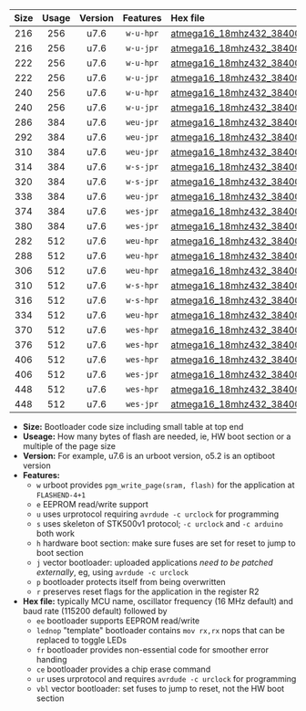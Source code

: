 |Size|Usage|Version|Features|Hex file|
|:-:|:-:|:-:|:-:|:--|
|216|256|u7.6|`w-u-hpr`|[atmega16_18mhz432_38400bps_ur.hex](https://raw.githubusercontent.com/stefanrueger/urboot/main/atmega16_18mhz432_38400bps_ur.hex)|
|216|256|u7.6|`w-u-jpr`|[atmega16_18mhz432_38400bps_ur_vbl.hex](https://raw.githubusercontent.com/stefanrueger/urboot/main/atmega16_18mhz432_38400bps_ur_vbl.hex)|
|222|256|u7.6|`w-u-hpr`|[atmega16_18mhz432_38400bps_lednop_ur.hex](https://raw.githubusercontent.com/stefanrueger/urboot/main/atmega16_18mhz432_38400bps_lednop_ur.hex)|
|222|256|u7.6|`w-u-jpr`|[atmega16_18mhz432_38400bps_lednop_ur_vbl.hex](https://raw.githubusercontent.com/stefanrueger/urboot/main/atmega16_18mhz432_38400bps_lednop_ur_vbl.hex)|
|240|256|u7.6|`w-u-hpr`|[atmega16_18mhz432_38400bps_lednop_fr_ur.hex](https://raw.githubusercontent.com/stefanrueger/urboot/main/atmega16_18mhz432_38400bps_lednop_fr_ur.hex)|
|240|256|u7.6|`w-u-jpr`|[atmega16_18mhz432_38400bps_lednop_fr_ur_vbl.hex](https://raw.githubusercontent.com/stefanrueger/urboot/main/atmega16_18mhz432_38400bps_lednop_fr_ur_vbl.hex)|
|286|384|u7.6|`weu-jpr`|[atmega16_18mhz432_38400bps_ee_ur_vbl.hex](https://raw.githubusercontent.com/stefanrueger/urboot/main/atmega16_18mhz432_38400bps_ee_ur_vbl.hex)|
|292|384|u7.6|`weu-jpr`|[atmega16_18mhz432_38400bps_ee_lednop_ur_vbl.hex](https://raw.githubusercontent.com/stefanrueger/urboot/main/atmega16_18mhz432_38400bps_ee_lednop_ur_vbl.hex)|
|310|384|u7.6|`weu-jpr`|[atmega16_18mhz432_38400bps_ee_lednop_fr_ur_vbl.hex](https://raw.githubusercontent.com/stefanrueger/urboot/main/atmega16_18mhz432_38400bps_ee_lednop_fr_ur_vbl.hex)|
|314|384|u7.6|`w-s-jpr`|[atmega16_18mhz432_38400bps_vbl.hex](https://raw.githubusercontent.com/stefanrueger/urboot/main/atmega16_18mhz432_38400bps_vbl.hex)|
|320|384|u7.6|`w-s-jpr`|[atmega16_18mhz432_38400bps_lednop_vbl.hex](https://raw.githubusercontent.com/stefanrueger/urboot/main/atmega16_18mhz432_38400bps_lednop_vbl.hex)|
|338|384|u7.6|`weu-jpr`|[atmega16_18mhz432_38400bps_ee_lednop_fr_ce_ur_vbl.hex](https://raw.githubusercontent.com/stefanrueger/urboot/main/atmega16_18mhz432_38400bps_ee_lednop_fr_ce_ur_vbl.hex)|
|374|384|u7.6|`wes-jpr`|[atmega16_18mhz432_38400bps_ee_vbl.hex](https://raw.githubusercontent.com/stefanrueger/urboot/main/atmega16_18mhz432_38400bps_ee_vbl.hex)|
|380|384|u7.6|`wes-jpr`|[atmega16_18mhz432_38400bps_ee_lednop_vbl.hex](https://raw.githubusercontent.com/stefanrueger/urboot/main/atmega16_18mhz432_38400bps_ee_lednop_vbl.hex)|
|282|512|u7.6|`weu-hpr`|[atmega16_18mhz432_38400bps_ee_ur.hex](https://raw.githubusercontent.com/stefanrueger/urboot/main/atmega16_18mhz432_38400bps_ee_ur.hex)|
|288|512|u7.6|`weu-hpr`|[atmega16_18mhz432_38400bps_ee_lednop_ur.hex](https://raw.githubusercontent.com/stefanrueger/urboot/main/atmega16_18mhz432_38400bps_ee_lednop_ur.hex)|
|306|512|u7.6|`weu-hpr`|[atmega16_18mhz432_38400bps_ee_lednop_fr_ur.hex](https://raw.githubusercontent.com/stefanrueger/urboot/main/atmega16_18mhz432_38400bps_ee_lednop_fr_ur.hex)|
|310|512|u7.6|`w-s-hpr`|[atmega16_18mhz432_38400bps.hex](https://raw.githubusercontent.com/stefanrueger/urboot/main/atmega16_18mhz432_38400bps.hex)|
|316|512|u7.6|`w-s-hpr`|[atmega16_18mhz432_38400bps_lednop.hex](https://raw.githubusercontent.com/stefanrueger/urboot/main/atmega16_18mhz432_38400bps_lednop.hex)|
|334|512|u7.6|`weu-hpr`|[atmega16_18mhz432_38400bps_ee_lednop_fr_ce_ur.hex](https://raw.githubusercontent.com/stefanrueger/urboot/main/atmega16_18mhz432_38400bps_ee_lednop_fr_ce_ur.hex)|
|370|512|u7.6|`wes-hpr`|[atmega16_18mhz432_38400bps_ee.hex](https://raw.githubusercontent.com/stefanrueger/urboot/main/atmega16_18mhz432_38400bps_ee.hex)|
|376|512|u7.6|`wes-hpr`|[atmega16_18mhz432_38400bps_ee_lednop.hex](https://raw.githubusercontent.com/stefanrueger/urboot/main/atmega16_18mhz432_38400bps_ee_lednop.hex)|
|406|512|u7.6|`wes-hpr`|[atmega16_18mhz432_38400bps_ee_lednop_fr.hex](https://raw.githubusercontent.com/stefanrueger/urboot/main/atmega16_18mhz432_38400bps_ee_lednop_fr.hex)|
|406|512|u7.6|`wes-jpr`|[atmega16_18mhz432_38400bps_ee_lednop_fr_vbl.hex](https://raw.githubusercontent.com/stefanrueger/urboot/main/atmega16_18mhz432_38400bps_ee_lednop_fr_vbl.hex)|
|448|512|u7.6|`wes-hpr`|[atmega16_18mhz432_38400bps_ee_lednop_fr_ce.hex](https://raw.githubusercontent.com/stefanrueger/urboot/main/atmega16_18mhz432_38400bps_ee_lednop_fr_ce.hex)|
|448|512|u7.6|`wes-jpr`|[atmega16_18mhz432_38400bps_ee_lednop_fr_ce_vbl.hex](https://raw.githubusercontent.com/stefanrueger/urboot/main/atmega16_18mhz432_38400bps_ee_lednop_fr_ce_vbl.hex)|

- **Size:** Bootloader code size including small table at top end
- **Useage:** How many bytes of flash are needed, ie, HW boot section or a multiple of the page size
- **Version:** For example, u7.6 is an urboot version, o5.2 is an optiboot version
- **Features:**
  + `w` urboot provides `pgm_write_page(sram, flash)` for the application at `FLASHEND-4+1`
  + `e` EEPROM read/write support
  + `u` uses urprotocol requiring `avrdude -c urclock` for programming
  + `s` uses skeleton of STK500v1 protocol; `-c urclock` and `-c arduino` both work
  + `h` hardware boot section: make sure fuses are set for reset to jump to boot section
  + `j` vector bootloader: uploaded applications *need to be patched externally*, eg, using `avrdude -c urclock`
  + `p` bootloader protects itself from being overwritten
  + `r` preserves reset flags for the application in the register R2
- **Hex file:** typically MCU name, oscillator frequency (16 MHz default) and baud rate (115200 default) followed by
  + `ee` bootloader supports EEPROM read/write
  + `lednop` "template" bootloader contains `mov rx,rx` nops that can be replaced to toggle LEDs
  + `fr` bootloader provides non-essential code for smoother error handing
  + `ce` bootloader provides a chip erase command
  + `ur` uses urprotocol and requires `avrdude -c urclock` for programming
  + `vbl` vector bootloader: set fuses to jump to reset, not the HW boot section
